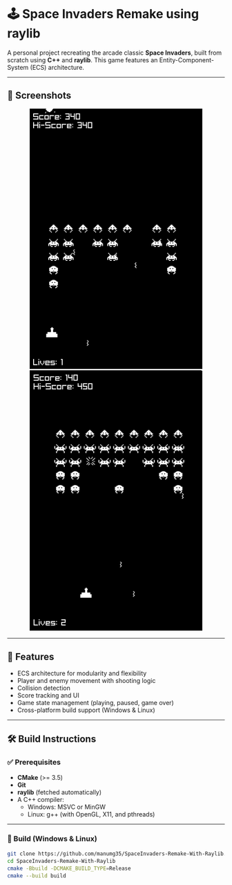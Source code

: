 ﻿# 🕹️ Space Invaders Remake using raylib

A personal project recreating the arcade classic **Space Invaders**, built from scratch using **C++** and **raylib**. This game features an Entity-Component-System (ECS) architecture.

---

## 📸 Screenshots

<p align="center">
  <img src="screenshots/inGame.png" width="400">
  <img src="screenshots/inGame1.png" width="400">
</p>

---

## 🚀 Features

- ECS architecture for modularity and flexibility
- Player and enemy movement with shooting logic
- Collision detection
- Score tracking and UI 
- Game state management (playing, paused, game over)
- Cross-platform build support (Windows & Linux)

---

## 🛠️ Build Instructions

### ✅ Prerequisites
- **CMake** (>= 3.5)
- **Git**
- **raylib** (fetched automatically)
- A C++ compiler:
  - Windows: MSVC or MinGW
  - Linux: g++ (with OpenGL, X11, and pthreads)

---

### 🧰 Build (Windows & Linux)

```bash
git clone https://github.com/manumg35/SpaceInvaders-Remake-With-Raylib.git
cd SpaceInvaders-Remake-With-Raylib
cmake -Bbuild -DCMAKE_BUILD_TYPE=Release
cmake --build build
